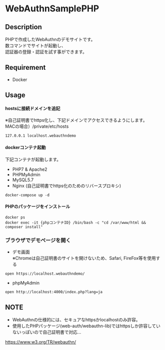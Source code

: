 # WebAuthnSamplePHP

## Description

PHPで作成したWebAuthnのデモサイトです。  
数コマンドでサイトが起動し、  
認証器の登録・認証を試す事ができます。



## Requirement

* Docker

## Usage

#### hostsに接続ドメインを追記  
※自己証明書でhttps化し、下記ドメインでアクセスできるようにします。  
MACの場合）/private/etc/hosts

```
127.0.0.1 localhost.webauthndemo
```

#### dockerコンテナ起動  
下記コンテナが起動します。
* PHP7 & Apache2
* PHPMyAdmin
* MySQL5.7
* Nginx (自己証明書でhttps化のためのリバースプロキシ)

```
docker-compose up -d
```

#### PHPのパッケージをインストール

```
docker ps
docker exec -it {phpコンテナID} /bin/bash -c "cd /var/www/html && composer install"
```

### ブラウザでデモページを開く  

* デモ画面  
※Chromeは自己証明書のサイトを開けないため、Safari, FireFox等を使用する

```
open https://localhost.webauthndemo/
```

* phpMyAdmin

```
open http://localhost:4000/index.php?lang=ja
```


## NOTE

* WebAuthnの仕様的には、セキュアなhttpsかlocalhostのみ許容。
* 使用したPHPパッケージ(web-auth/webauthn-lib)ではhttpsしか許容していないっぽいので自己証明書で対応…

https://www.w3.org/TR/webauthn/
